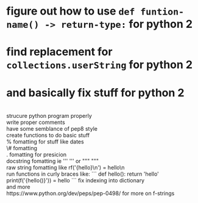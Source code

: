 # figure out how to use `def funtion-name() -> return-type:` for python 2
# find replacement for `collections.userString` for python 2
# and basically fix stuff for python 2
<br>
strucure python program properly 
<br>
write proper comments
<br>
have some semblance of pep8 style
<br>
create functions to do basic stuff
<br>
% fomatting for stuff like dates
<br>
\# fomatting
<br>
. fomatting for presicion
<br>
docstring fomatting ie ''' ''' or """ """
<br>
raw string fomatting like rf('{hello}\n') = hello\n
<br>
run functions in curly braces like:
```
def hello():
    return 'hello'
print(f('{hello()}')) = hello
```
fix indexing into dictionary
<br>
and more 
<br>
https://www.python.org/dev/peps/pep-0498/ for more on f-strings